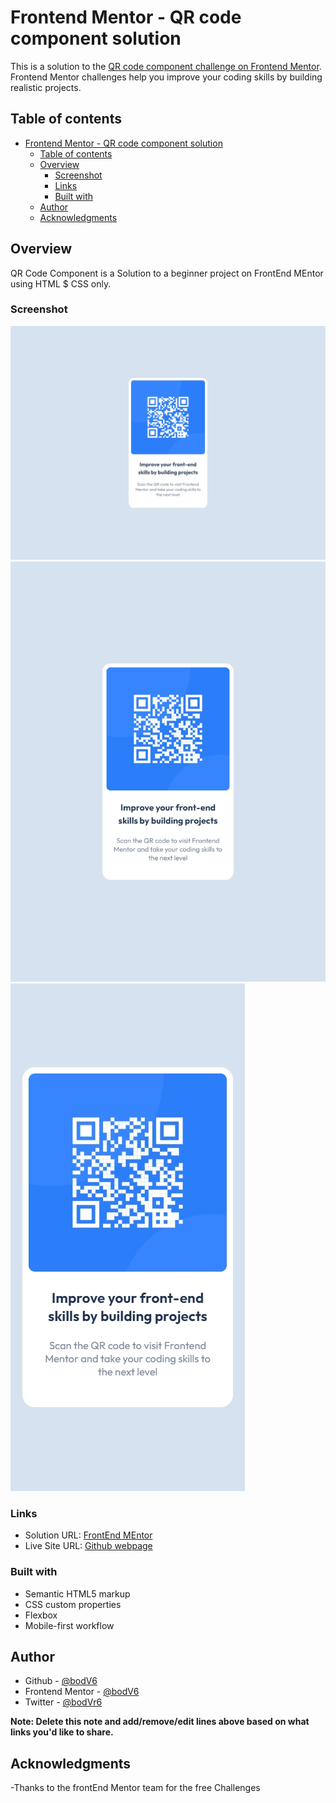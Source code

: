 # Frontend Mentor - QR code component solution

This is a solution to the [QR code component challenge on Frontend Mentor](https://www.frontendmentor.io/challenges/qr-code-component-iux_sIO_H). Frontend Mentor challenges help you improve your coding skills by building realistic projects. 

## Table of contents

- [Frontend Mentor - QR code component solution](#frontend-mentor---qr-code-component-solution)
  - [Table of contents](#table-of-contents)
  - [Overview](#overview)
    - [Screenshot](#screenshot)
    - [Links](#links)
    - [Built with](#built-with)
  - [Author](#author)
  - [Acknowledgments](#acknowledgments)


## Overview

QR Code Component is a Solution to a beginner project on FrontEnd MEntor using HTML $ CSS only.

### Screenshot

![](./screenshots/127%20-%20Generic%20Laptop%20-%202023-14-2%20at%206.36.15%20PM.jpg)
![](./screenshots/127%20-%20iPad%20-%202023-14-2%20at%206.36.13%20PM.jpg)
![](./screenshots/127%20-%20iPhone%20X%20-%202023-14-2%20at%206.36.09%20PM.jpg)


### Links

- Solution URL: [FrontEnd MEntor](https://www.frontendmentor.io/solutions/qr-code-component-using-html-css-80iFHw_JxS)
- Live Site URL: [Github webpage](https://bodv6.github.io/QR-Code-Component/)


### Built with

- Semantic HTML5 markup
- CSS custom properties
- Flexbox
- Mobile-first workflow


## Author

- Github - [@bodV6](https://github.com/bodV6)
- Frontend Mentor - [@bodV6](https://www.frontendmentor.io/profile/bodV6)
- Twitter - [@bodVr6](https://www.twitter.com/bodVr6)

**Note: Delete this note and add/remove/edit lines above based on what links you'd like to share.**

## Acknowledgments

-Thanks to the frontEnd Mentor team for the free Challenges
